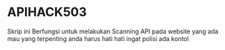 # APIHACK503
Skrip ini Berfungsi untuk melakukan Scanning API pada website yang ada mau yang terpenting anda harus hati hati ingat polisi ada kontol
